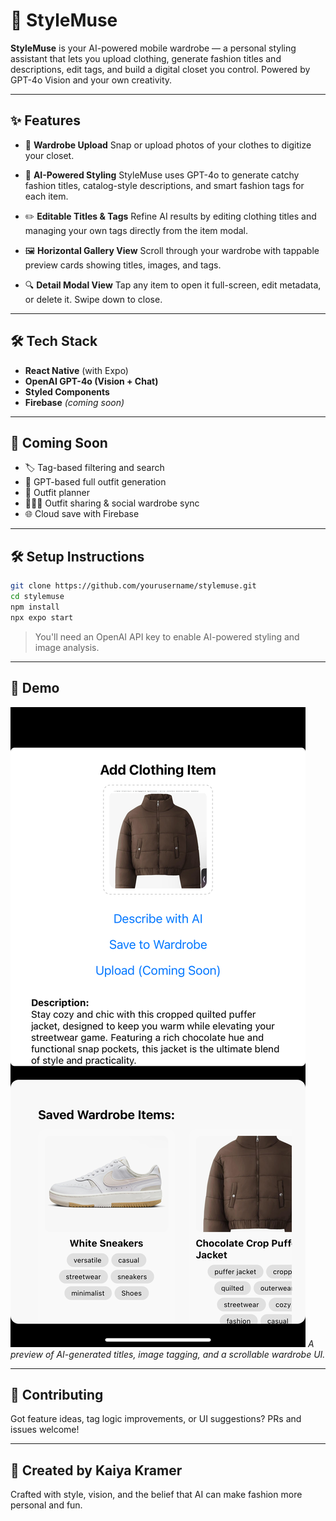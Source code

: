 # 👗 StyleMuse

**StyleMuse** is your AI-powered mobile wardrobe — a personal styling assistant that lets you upload clothing, generate fashion titles and descriptions, edit tags, and build a digital closet you control. Powered by GPT-4o Vision and your own creativity.

---

## ✨ Features

* 📸 **Wardrobe Upload**
  Snap or upload photos of your clothes to digitize your closet.

* 🧠 **AI-Powered Styling**
  StyleMuse uses GPT-4o to generate catchy fashion titles, catalog-style descriptions, and smart fashion tags for each item.

* ✏️ **Editable Titles & Tags**
  Refine AI results by editing clothing titles and managing your own tags directly from the item modal.

* 🖼️ **Horizontal Gallery View**
  Scroll through your wardrobe with tappable preview cards showing titles, images, and tags.

* 🔍 **Detail Modal View**
  Tap any item to open it full-screen, edit metadata, or delete it. Swipe down to close.

---

## 🛠 Tech Stack

* **React Native** (with Expo)
* **OpenAI GPT-4o (Vision + Chat)**
* **Styled Components**
* **Firebase** *(coming soon)*

---

## 🚧 Coming Soon

* 🏷️ Tag-based filtering and search
* 🧠 GPT-based full outfit generation
* 📅 Outfit planner
* 🧑‍🤝‍🧑 Outfit sharing & social wardrobe sync
* 🌐 Cloud save with Firebase

---

## 🛠 Setup Instructions

```bash
git clone https://github.com/yourusername/stylemuse.git
cd stylemuse
npm install
npx expo start
```

> You'll need an OpenAI API key to enable AI-powered styling and image analysis.

---

## 📸 Demo

![StyleMuse demo screenshot](./assets/DEMO.png)
*A preview of AI-generated titles, image tagging, and a scrollable wardrobe UI.*

---

## 🙌 Contributing

Got feature ideas, tag logic improvements, or UI suggestions? PRs and issues welcome!

---

## 🧵 Created by Kaiya Kramer

Crafted with style, vision, and the belief that AI can make fashion more personal and fun.
